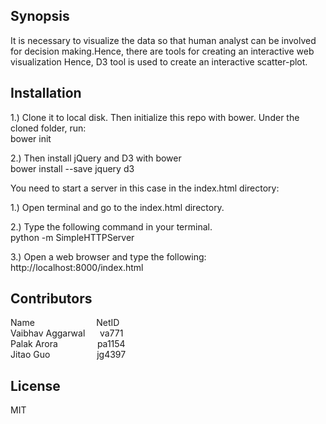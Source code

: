 ## Synopsis

It is necessary to visualize the data so that human analyst can be involved for decision making.Hence, there are tools for creating an interactive web visualization
Hence, D3 tool is used to create an interactive scatter-plot.

## Installation

1.) Clone	it	to	local	disk. Then	initialize	this	repo	with	bower. Under	the	cloned	folder,	
run:<br>
bower init

2.) Then	install	jQuery	and	D3	with	bower<br>
bower install --save jquery d3


You need to start a server in this case in the index.html directory:

1.) Open terminal and go to the index.html directory.

2.) Type the following command in your terminal.<br>
python -m SimpleHTTPServer

3.) Open a web browser and type the following:<br>
http://localhost:8000/index.html<br>


## Contributors

Name&nbsp;&nbsp;&nbsp;&nbsp;&nbsp;&nbsp;&nbsp;&nbsp;&nbsp;&nbsp;&nbsp;&nbsp;&nbsp;&nbsp;&nbsp;&nbsp;&nbsp;&nbsp;&nbsp;&nbsp;&nbsp;&nbsp;&nbsp;&nbsp;&nbsp;NetID<br>
Vaibhav Aggarwal&nbsp;&nbsp;&nbsp;&nbsp;&nbsp;&nbsp;va771<br>
Palak Arora&nbsp;&nbsp;&nbsp;&nbsp;&nbsp;&nbsp;&nbsp;&nbsp;&nbsp;&nbsp;&nbsp;&nbsp;&nbsp;&nbsp;&nbsp;&nbsp;pa1154<br>
Jitao Guo&nbsp;&nbsp;&nbsp;&nbsp;&nbsp;&nbsp;&nbsp;&nbsp;&nbsp;&nbsp;&nbsp;&nbsp;&nbsp;&nbsp;&nbsp;&nbsp;&nbsp;&nbsp;&nbsp;jg4397<br>

## License

MIT
